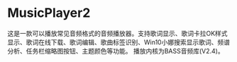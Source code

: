 # MusicPlayer2
这是一款可以播放常见音频格式的音频播放器。支持歌词显示、歌词卡拉OK样式显示、歌词在线下载、歌词编辑、歌曲标签识别、Win10小娜搜索显示歌词、频谱分析、任务栏缩略图按钮、主题颜色等功能。 播放内核为BASS音频库(V2.4)。
